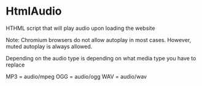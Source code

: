 # HtmlAudio
HTHML script that will play audio upon loading the website

Note: Chromium browsers do not allow autoplay in most cases. However, muted autoplay is always allowed.




Depending on the audio type is depending on what media type you have to replace

MP3 =	audio/mpeg
OGG	= audio/ogg
WAV	= audio/wav
